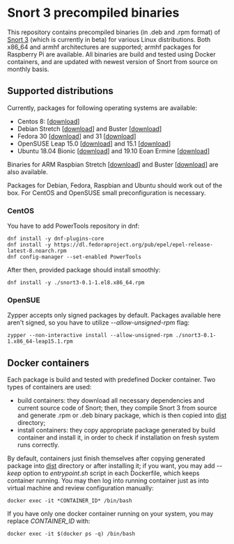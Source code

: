 # Snort 3 precompiled binaries

This repository contains precompiled binaries (in .deb and .rpm format) of [Snort 3](https://github.com/snort3/snort3) (which is currently in beta) for various Linux distributions. Both x86_64 and armhf architectures are supported; armhf packages for Raspberry Pi are available. All binaries are build and tested using Docker containers, and are updated with newest version of Snort from source on monthly basis. 

## Supported distributions
Currently, packages for following operating systems are available:
- Centos 8: [[download](https://github.com/ArturB/snort3-precompiled/releases/download/3.0.0/snort3-0.1-1.el8.x86_64.rpm)]
- Debian Stretch [[download](https://github.com/ArturB/snort3-precompiled/releases/download/3.0.0/snort3-0.1-1-debian-stretch.deb)] and Buster [[download](https://github.com/ArturB/snort3-precompiled/releases/download/3.0.0/snort3-0.1-1-debian-buster.deb)]
- Fedora 30 [[download](https://github.com/ArturB/snort3-precompiled/releases/download/3.0.0/snort3-0.1-1.fc30.x86_64.rpm)] and 31 [[download](https://github.com/ArturB/snort3-precompiled/releases/download/3.0.0/snort3-0.1-1.fc31.x86_64.rpm)]
- OpenSUSE Leap 15.0 [[download](https://github.com/ArturB/snort3-precompiled/releases/download/3.0.0/snort3-0.1-1.x86_64-leap15.0.rpm)] and 15.1 [[download](https://github.com/ArturB/snort3-precompiled/releases/download/3.0.0/snort3-0.1-1.x86_64-leap15.1.rpm)]
- Ubuntu 18.04 Bionic [[download](https://github.com/ArturB/snort3-precompiled/releases/download/3.0.0/snort3-0.1-1-ubuntu-bionic.deb)] and 19.10 Eoan Ermine [[download](https://github.com/ArturB/snort3-precompiled/releases/download/3.0.0/snort3-0.1-1-ubuntu-eoan.deb)]

Binaries for ARM Raspbian Stretch [[download](https://github.com/ArturB/snort3-precompiled/releases/download/3.0.0/snort3-0.1-1-raspbian-stretch.deb)] and Buster [[download](https://github.com/ArturB/snort3-precompiled/releases/download/3.0.0/snort3-0.1-1-raspbian-buster.deb)] are also available. 

Packages for Debian, Fedora, Raspbian and Ubuntu should work out of the box. For CentOS and OpenSUSE small preconfiguration is necessary. 

### CentOS
You have to add PowerTools repository in dnf:

    dnf install -y dnf-plugins-core
    dnf install -y https://dl.fedoraproject.org/pub/epel/epel-release-latest-8.noarch.rpm
    dnf config-manager --set-enabled PowerTools

After then, provided package should install smoothly:

    dnf install -y ./snort3-0.1-1.el8.x86_64.rpm

### OpenSUE
Zypper accepts only signed packages by default. Packages available here aren't signed, so you have to utilize *--allow-unsigned-rpm* flag:

    zypper --non-interactive install --allow-unsigned-rpm ./snort3-0.1-1.x86_64-leap15.1.rpm

## Docker containers
Each package is build and tested with predefined Docker container. Two types of containers are used:
- build containers: they download all necessary dependencies and current source code of Snort; then, they compile Snort 3 from source and generate .rpm or .deb binary package, which is then copied into [dist](https://github.com/ArturB/snort3-precompiled/tree/master/dist) directory;
- install containers: they copy appropriate package generated by build container and install it, in order to check if installation on fresh system runs correctly. 

By default, containers just finish themselves after copying generated package into [dist](https://github.com/ArturB/snort3-precompiled/tree/master/dist) directory or after installing it; if you want, you may add *--keep* option to *entrypoint.sh* script in each Dockerfile, which keeps container running. You may then log into running container just as into virtual machine and review configuration manually:

    docker exec -it *CONTAINER_ID* /bin/bash

If you have only one docker container running on your system, you may replace *CONTAINER_ID* with:

    docker exec -it $(docker ps -q) /bin/bash
